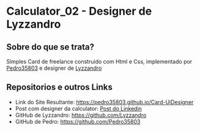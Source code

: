 # Calculator_02 - Designer de Lyzzandro

## Sobre do que se trata?

Simples Card de freelance construido com Html e Css, implementado por [Pedro35803](https://github.com/Pedro35803) e designer de [Lyzzandro](https://github.com/Lyzzandro)

## Repositorios e outros Links

* Link do Site Resultante: https://pedro35803.github.io/Card-UiDesigner
* Post com designer da calculator: [Post do Linkedin](https://www.linkedin.com/posts/lyzzandro_card-ux-ui-activity-6959501135325868032-5n6x?utm_source=share&utm_medium=member_desktop)
* GitHub de Lyzzandro: https://github.com/Lyzzandro
* GitHub de Pedro: https://github.com/Pedro35803

